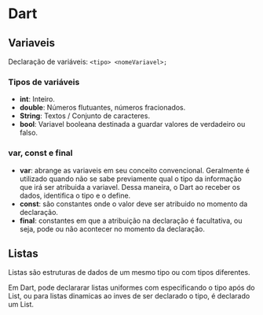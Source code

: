 # Dart

## Variaveis

Declaração de variáveis: `<tipo> <nomeVariavel>;`

### Tipos de variáveis

- **int**: Inteiro.
- **double**: Números flutuantes, números fracionados.
- **String**: Textos / Conjunto de caracteres.
- **bool**: Variavel booleana destinada a guardar valores de verdadeiro ou falso.

### var, const e final

- **var**: abrange as variaveis em seu conceito convencional. 
Geralmente é utilizado quando não se sabe previamente qual o tipo da informação que irá ser atribuida a variavel. Dessa maneira, o Dart ao receber os dados, identifica o tipo e o define.
- **const**: são constantes onde o valor deve ser atribuido no momento da declaração.
- **final**: constantes em que a atribuição na declaração é facultativa, ou seja, pode ou não acontecer no momento da declaração.

## Listas

Listas são estruturas de dados de um mesmo tipo ou com tipos diferentes.

Em Dart, pode declararar listas uniformes com especificando o tipo após do List, ou para listas dinamicas ao inves de ser declarado o tipo, é declarado um List<dynamic>.
